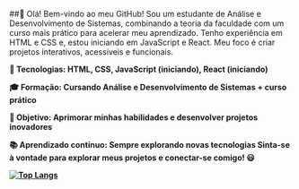 
##👋 Olá! Bem-vindo ao meu GitHub!
Sou um estudante de Análise e Desenvolvimento de Sistemas, combinando a teoria da faculdade com um curso mais prático para acelerar meu aprendizado. Tenho experiência em HTML e CSS e, estou iniciando em JavaScript e React. Meu foco é criar projetos interativos, acessíveis e funcionais.
<b>

🔹 Tecnologias: HTML, CSS, JavaScript (iniciando), React (iniciando)
<b>

🎓 Formação: Cursando Análise e Desenvolvimento de Sistemas + curso prático
<b>

🚀 Objetivo: Aprimorar minhas habilidades e desenvolver projetos inovadores
<b>

📚 Aprendizado contínuo: Sempre explorando novas tecnologias
Sinta-se à vontade para explorar meus projetos e conectar-se comigo! 😃


[![Top Langs](https://github-readme-stats.vercel.app/api/top-langs/?username=Jonathanweverton)](https://github.com/anuraghazra/github-readme-stats)
